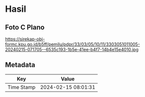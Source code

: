 # Hasil

## Foto C Plano

https://sirekap-obj-formc.kpu.go.id/b5ff/pemilu/pdpr/33/03/05/10/11/3303051011005-20240215-071705--6535c193-1b5e-41ee-b4f7-14b4e15e4010.jpg


## Metadata

| Key        | Value               |
| ---------- | ------------------- |
| Time Stamp | 2024-02-15 08:01:31 |



